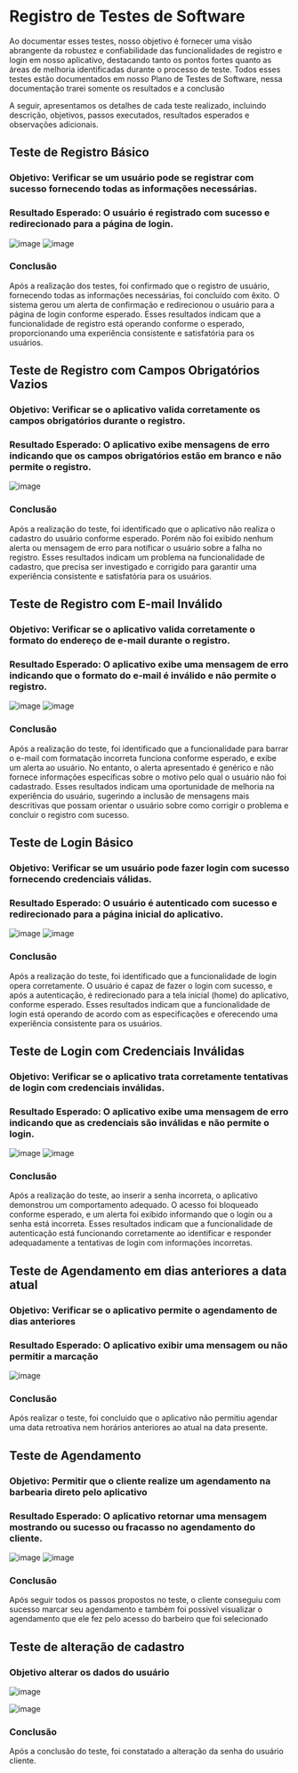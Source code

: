 # Registro de Testes de Software

Ao documentar esses testes, nosso objetivo é fornecer uma visão abrangente da robustez e confiabilidade das funcionalidades de registro e login em nosso aplicativo, destacando tanto os pontos fortes quanto as áreas de melhoria identificadas durante o processo de teste.
Todos esses testes estão documentados em nosso Plano de Testes de Software, nessa documentação trarei somente os resultados e a conclusão

A seguir, apresentamos os detalhes de cada teste realizado, incluindo descrição, objetivos, passos executados, resultados esperados e observações adicionais.


## Teste de Registro Básico
### Objetivo: Verificar se um usuário pode se registrar com sucesso fornecendo todas as informações necessárias.
### Resultado Esperado: O usuário é registrado com sucesso e redirecionado para a página de login.

![image](https://github.com/ICEI-PUCMinas-PSG-SI-TI/icei-pucminas-psg-ads-ti-tiam-2024-1-nordus/assets/116689119/fdecb726-f584-4e01-8273-6ae4349e88c8)
![image](https://github.com/ICEI-PUCMinas-PSG-SI-TI/icei-pucminas-psg-ads-ti-tiam-2024-1-nordus/assets/116689119/c5e42e81-5a67-4d79-9c08-e82243cf1175)

### Conclusão
Após a realização dos testes, foi confirmado que o registro de usuário, fornecendo todas as informações necessárias, foi concluído com êxito. O sistema gerou um alerta de confirmação e redirecionou o usuário para a página de login conforme esperado. Esses resultados indicam que a funcionalidade de registro está operando conforme o esperado, proporcionando uma experiência consistente e satisfatória para os usuários.

## Teste de Registro com Campos Obrigatórios Vazios
### Objetivo: Verificar se o aplicativo valida corretamente os campos obrigatórios durante o registro.
### Resultado Esperado: O aplicativo exibe mensagens de erro indicando que os campos obrigatórios estão em branco e não permite o registro.
![image](https://github.com/ICEI-PUCMinas-PSG-SI-TI/icei-pucminas-psg-ads-ti-tiam-2024-1-nordus/assets/116689119/9b86daba-4ca2-4f37-9188-bb62df4c23da)

### Conclusão
Após a realização do teste, foi identificado que o aplicativo não realiza o cadastro do usuário conforme esperado. Porém não foi exibido nenhum alerta ou mensagem de erro para notificar o usuário sobre a falha no registro. Esses resultados indicam um problema na funcionalidade de cadastro, que precisa ser investigado e corrigido para garantir uma experiência consistente e satisfatória para os usuários.

## Teste de Registro com E-mail Inválido
### Objetivo: Verificar se o aplicativo valida corretamente o formato do endereço de e-mail durante o registro.
### Resultado Esperado: O aplicativo exibe uma mensagem de erro indicando que o formato do e-mail é inválido e não permite o registro.
![image](https://github.com/ICEI-PUCMinas-PSG-SI-TI/icei-pucminas-psg-ads-ti-tiam-2024-1-nordus/assets/116689119/d4f8a4bc-7c4e-4548-b042-e0d22eb42599)
![image](https://github.com/ICEI-PUCMinas-PSG-SI-TI/icei-pucminas-psg-ads-ti-tiam-2024-1-nordus/assets/116689119/37001b8c-f7f2-4fd7-aa20-3e1778435e46)

### Conclusão
Após a realização do teste, foi identificado que a funcionalidade para barrar o e-mail com formatação incorreta funciona conforme esperado, e exibe um alerta ao usuário. No entanto, o alerta apresentado é genérico e não fornece informações específicas sobre o motivo pelo qual o usuário não foi cadastrado. Esses resultados indicam uma oportunidade de melhoria na experiência do usuário, sugerindo a inclusão de mensagens mais descritivas que possam orientar o usuário sobre como corrigir o problema e concluir o registro com sucesso.

## Teste de Login Básico
### Objetivo: Verificar se um usuário pode fazer login com sucesso fornecendo credenciais válidas.
### Resultado Esperado: O usuário é autenticado com sucesso e redirecionado para a página inicial do aplicativo.
![image](https://github.com/ICEI-PUCMinas-PSG-SI-TI/icei-pucminas-psg-ads-ti-tiam-2024-1-nordus/assets/116689119/7d67bdca-85f3-4f1b-b6c8-bc6e0c9275f5)
![image](https://github.com/ICEI-PUCMinas-PSG-SI-TI/icei-pucminas-psg-ads-ti-tiam-2024-1-nordus/assets/116689119/195a35ff-a91f-4bb2-b5ae-a42e8c6cc616)


### Conclusão
Após a realização do teste, foi identificado que a funcionalidade de login opera corretamente. O usuário é capaz de fazer o login com sucesso, e após a autenticação, é redirecionado para a tela inicial (home) do aplicativo, conforme esperado. Esses resultados indicam que a funcionalidade de login está operando de acordo com as especificações e oferecendo uma experiência consistente para os usuários.

## Teste de Login com Credenciais Inválidas
### Objetivo: Verificar se o aplicativo trata corretamente tentativas de login com credenciais inválidas.
### Resultado Esperado: O aplicativo exibe uma mensagem de erro indicando que as credenciais são inválidas e não permite o login.
![image](https://github.com/ICEI-PUCMinas-PSG-SI-TI/icei-pucminas-psg-ads-ti-tiam-2024-1-nordus/assets/116689119/3478c543-88d3-44bc-b71a-2dc7f0b8fdcf)
![image](https://github.com/ICEI-PUCMinas-PSG-SI-TI/icei-pucminas-psg-ads-ti-tiam-2024-1-nordus/assets/116689119/2042be1d-0e92-43b5-b156-e7fee5ea13d2)

### Conclusão
Após a realização do teste, ao inserir a senha incorreta, o aplicativo demonstrou um comportamento adequado. O acesso foi bloqueado conforme esperado, e um alerta foi exibido informando que o login ou a senha está incorreta. Esses resultados indicam que a funcionalidade de autenticação está funcionando corretamente ao identificar e responder adequadamente a tentativas de login com informações incorretas.

## Teste de Agendamento em dias anteriores a data atual
### Objetivo: Verificar se o aplicativo permite o agendamento de dias anteriores
### Resultado Esperado: O aplicativo exibir uma mensagem ou não permitir a marcação

![image](https://github.com/ICEI-PUCMinas-PSG-SI-TI/icei-pucminas-psg-ads-ti-tiam-2024-1-nordus/assets/116689119/5842f3f0-c0e0-441e-b7ef-f8f006814ab9)

### Conclusão 
Após realizar o teste, foi concluido que o aplicativo não permitiu agendar uma data retroativa nem horários anteriores ao atual na data presente.


## Teste de Agendamento
### Objetivo: Permitir que o cliente realize um agendamento na barbearia direto pelo aplicativo
### Resultado Esperado: O aplicativo retornar uma mensagem mostrando ou sucesso ou fracasso no agendamento do cliente.

![image](https://github.com/ICEI-PUCMinas-PSG-SI-TI/icei-pucminas-psg-ads-ti-tiam-2024-1-nordus/assets/116689119/e9c8e1cd-a5f1-4453-a6a5-3570e05b3c42)
![image](https://github.com/ICEI-PUCMinas-PSG-SI-TI/icei-pucminas-psg-ads-ti-tiam-2024-1-nordus/assets/116689119/c8d0681b-6706-4cc5-9974-91af15328b53)



### Conclusão
Após seguir todos os passos propostos no teste, o cliente conseguiu com sucesso marcar seu agendamento e também foi possivel visualizar o agendamento que ele fez pelo acesso do barbeiro que foi selecionado


## Teste de alteração de cadastro
### Objetivo alterar os dados do usuário

![image](https://github.com/ICEI-PUCMinas-PSG-SI-TI/icei-pucminas-psg-ads-ti-tiam-2024-1-nordus/assets/116689119/3b9ff339-d79f-449e-8f51-e8255ee74da4)

![image](https://github.com/ICEI-PUCMinas-PSG-SI-TI/icei-pucminas-psg-ads-ti-tiam-2024-1-nordus/assets/116689119/503fcbd6-79b3-4ac3-8fe6-e33d0cf89bea)

### Conclusão
Após a conclusão do teste, foi constatado a alteração da senha do usuário cliente.
